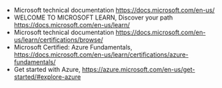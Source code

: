 - Microsoft technical documentation https://docs.microsoft.com/en-us/
- WELCOME TO MICROSOFT LEARN, Discover your path https://docs.microsoft.com/en-us/learn/
- Microsoft technical documentation https://docs.microsoft.com/en-us/learn/certifications/browse/
- Microsoft Certified: Azure Fundamentals, https://docs.microsoft.com/en-us/learn/certifications/azure-fundamentals/
- Get started with Azure, https://azure.microsoft.com/en-us/get-started/#explore-azure

